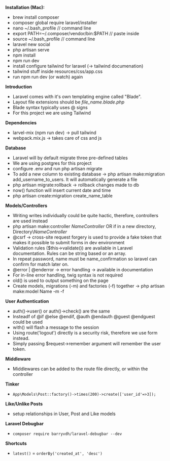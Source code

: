 **Installation (Mac):**

- brew install composer
- composer global require laravel/installer
- nano ~/.bash_profile // command line
- export PATH=~/.composer/vendor/bin:$PATH // paste inside
- source ~/.bash_profile // command line
- laravel new social
- php artisan serve
- npm install
- npm run dev
- install configure tailwind for laravel (-> tailwind documenation)
- tailwind stuff inside resources/css/app.css
- run npm run dev (or watch) again

**Introduction**

- Laravel comes with it's own templating engine called "Blade".
- Layout file extensions should be _file_name.blade.php_
- Blade syntax typically uses @ signs
- For this project we are using Tailwind

**Dependencies**

- larvel-mix (npm run dev) -> pull tailwind
- webpack.mix.js -> takes care of css and js

**Database**

- Laravel will by default migrate three pre-defined tables
- We are using postgres for this project
- configure .env and run php artisan migrate
- To add a new column to existing database -> php artisan make:migration add_username_to_users. It will automatically generate a file
- php artisan migrate:rollback -> rollback changes made to db
- now() function will insert current date and time
- php artisan create:migration create_name_table

**Models/Controllers**

- Writing writes individually could be quite hactic, therefore, controllers are used instead
- php artisan make:controller _NameController_ OR if in a new directory, Directory\\_NameController_
- @csrf -> cross-site request forgery is used to provide a fake token that makes it possible to submit forms in dev environment
- Validation rules ($this->validate()) are available in Laravel documentation. Rules can be string based or an array.
- In repeat password, name must be name_confirmation so laravel can confirm for match later on.
- @error | @enderror -> error handling -> available in documentation
- For in-line error handling, twig syntax is not required
- old() is used to output something on the page
- Create models, migrations (-m) and factories (-f) together -> php artisan make:model Name -m -f

**User Authentication**

- auth()->user() or auth()->check() are the same
- Insteadf of @if @else @endif, @auth @endauth @guest @endguest could be used
- with() will flash a message to the session
- Using route('logout') directly is a security risk, therefore we use form instead.
- Simply passing $request->remember argument will remember the user token.

**Middleware**

- Middlewares can be added to the route file directly, or within the controller

**Tinker**

- `App\Models\Post::factory()->times(200)->create(['user_id'=>3]);`

**Like/Unlike Posts**

- setup relationships in User, Post and Like models

**Laravel Debugbar**

- `composer require barryvdh/laravel-debugbar --dev`

**Shortcuts**

- `latest()` = `orderBy('created_at', 'desc')`
